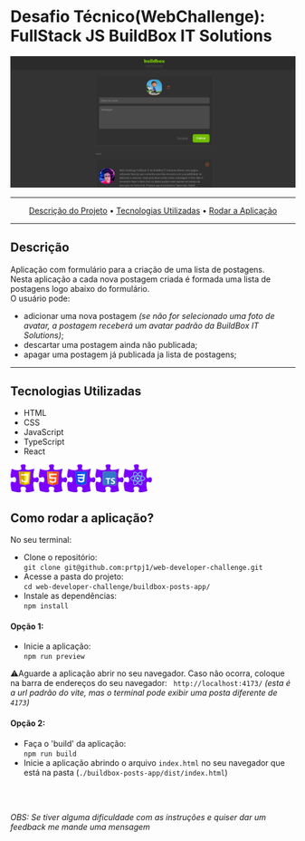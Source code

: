 # Desafio Técnico(WebChallenge): FullStack JS BuildBox IT Solutions
<p align="center">
  <img src="./src/assets/screen_sample.png" alt="Header" />
</p>
<hr/>
<p align="center">
<a href="#descrição">Descrição do Projeto</a> •
<a href="#tecnologias-utilizadas">Tecnologias Utilizadas</a> •
<a href="#como-rodar-a-aplicação">Rodar a Aplicação</a>
</p>
<hr/>

## Descrição
Aplicação com formulário para a criação de uma lista de postagens.<br>
Nesta aplicação a cada nova postagem criada é formada uma lista de postagens logo abaixo do formulário.<br>
O usuário pode:<br>
- adicionar uma nova postagem _*(se não for selecionado uma foto de avatar, a postagem receberá um avatar padrão da BuildBox IT Solutions)*_;
- descartar uma postagem ainda não publicada;
- apagar uma postagem já publicada ja lista de postagens;
<hr/>

## Tecnologias Utilizadas 
- HTML
- CSS
- JavaScript
- TypeScript
- React

<a href="https://developer.mozilla.org/en-US/docs/Web/JavaScript" target="_blank" rel="noreferrer"><img src="https://github.com/prtpj1/prtpj1/blob/main/Github%20Imgs/JavaScript2.png?raw=true" width="50" height="50" alt="JavaScript Icon" /></a><a href="https://developer.mozilla.org/en-US/docs/Glossary/HTML5" target="_blank" rel="noreferrer"><img src="https://github.com/prtpj1/prtpj1/blob/main/Github%20Imgs/html2.png?raw=true" width="50" height="50" alt="HTML Icon" /></a><a href="https://www.w3.org/TR/CSS/#css" target="_blank" rel="noreferrer"><img src="https://github.com/prtpj1/prtpj1/blob/main/Github%20Imgs/CSS2.png?raw=true" width="50" height="50" alt="CSS3 Icon" /></a><a href="https://www.typescriptlang.org/" target="_blank" rel="noreferrer"><img src="https://github.com/prtpj1/prtpj1/blob/main/Github%20Imgs/Typescript2.png?raw=true?" width="50" height="50" alt="TypeScript Icon" /></a><a href="https://reactjs.org/" target="_blank" rel="noreferrer"><img src="https://github.com/prtpj1/prtpj1/blob/main/Github%20Imgs/React2.png?raw=true" width="50" height="50" alt="React Icon" /></a>

## Como rodar a aplicação?
No seu terminal:
- Clone o repositório: <br>
`git clone git@github.com:prtpj1/web-developer-challenge.git`
- Acesse a pasta do projeto: <br>
`cd web-developer-challenge/buildbox-posts-app/`
- Instale as dependências: <br>
`npm install`

#### Opção 1:
- Inicie a aplicação:<br>
`npm run preview`<br>

⚠️Aguarde a aplicação abrir no seu navegador. Caso não ocorra, coloque na barra de endereços do seu navegador: ` http://localhost:4173/` _*(esta é a url padrão do vite, mas o terminal pode exibir uma posta diferente de `4173`)*_

#### Opção 2:
- Faça o 'build' da aplicação: <br>
`npm run build` <br>
- Inicie a aplicação abrindo o arquivo `index.html` no seu navegador que está na pasta (`./buildbox-posts-app/dist/index.html`)<br>

</br>
</br>

_*OBS: Se tiver alguma dificuldade com as instruções e quiser dar um feedback me mande uma mensagem*_